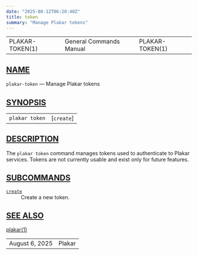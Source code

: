 ```yaml
---
date: "2025-08-12T06:20:40Z"
title: token
summary: "Manage Plakar tokens"
---
```

<table class="head">
  <tr>
    <td class="head-ltitle">PLAKAR-TOKEN(1)</td>
    <td class="head-vol">General Commands Manual</td>
    <td class="head-rtitle">PLAKAR-TOKEN(1)</td>
  </tr>
</table>
<div class="manual-text">
<section class="Sh">
<h1 class="Sh" id="NAME"><a class="permalink" href="#NAME">NAME</a></h1>
<p class="Pp"><code class="Nm">plakar-token</code> &#x2014;
    <span class="Nd">Manage Plakar tokens</span></p>
</section>
<section class="Sh">
<h1 class="Sh" id="SYNOPSIS"><a class="permalink" href="#SYNOPSIS">SYNOPSIS</a></h1>
<table class="Nm">
  <tr>
    <td><code class="Nm">plakar token</code></td>
    <td>[<code class="Cm">create</code>]</td>
  </tr>
</table>
</section>
<section class="Sh">
<h1 class="Sh" id="DESCRIPTION"><a class="permalink" href="#DESCRIPTION">DESCRIPTION</a></h1>
<p class="Pp">The <code class="Nm">plakar token</code> command manages tokens
    used to authenticate to Plakar services. Tokens are not currently usable and
    exist only for future features.</p>
</section>
<section class="Sh">
<h1 class="Sh" id="SUBCOMMANDS"><a class="permalink" href="#SUBCOMMANDS">SUBCOMMANDS</a></h1>
<dl class="Bl-tag">
  <dt id="create"><a class="permalink" href="#create"><code class="Cm">create</code></a></dt>
  <dd>Create a new token.</dd>
</dl>
</section>
<section class="Sh">
<h1 class="Sh" id="SEE_ALSO"><a class="permalink" href="#SEE_ALSO">SEE
  ALSO</a></h1>
<p class="Pp"><a class="Xr" href="../plakar/">plakar(1)</a></p>
</section>
</div>
<table class="foot">
  <tr>
    <td class="foot-date">August 6, 2025</td>
    <td class="foot-os">Plakar</td>
  </tr>
</table>
